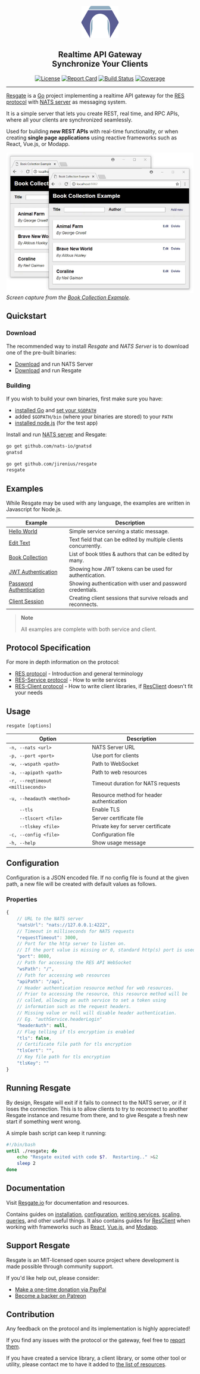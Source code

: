 <p align="center"><a href="https://resgate.io" target="_blank" rel="noopener noreferrer"><img width="100" src="docs/img/resgate-logo.png" alt="Resgate logo"></a></p>


<h2 align="center"><b>Realtime API Gateway</b><br/>Synchronize Your Clients</h2>
</p>

<p align="center">
<a href="http://opensource.org/licenses/MIT"><img src="https://img.shields.io/badge/License-MIT-blue.svg" alt="License"></a>
<a href="http://goreportcard.com/report/jirenius/resgate"><img src="http://goreportcard.com/badge/github.com/jirenius/resgate" alt="Report Card"></a>
<a href="https://travis-ci.org/jirenius/resgate"><img src="https://travis-ci.org/jirenius/resgate.svg?branch=master" alt="Build Status"></a>
<a href="https://coveralls.io/github/jirenius/resgate?branch=master"><img src="https://coveralls.io/repos/github/jirenius/resgate/badge.svg?branch=master" alt="Coverage"></a>
</p>

---

[Resgate](https://resgate.io) is a [Go](http://golang.org) project implementing a realtime API gateway for the [RES protocol](docs/res-protocol.md) with [NATS server](https://nats.io/about/) as messaging system.

It is a simple server that lets you create REST, real time, and RPC APIs, where all your clients are synchronized seamlessly.

Used for building **new REST APIs** with real-time functionality, or when creating **single page applications** using reactive frameworks such as React, Vue.js, or Modapp.

![Book Collection Animation](docs/img/book-collection-anim.gif)  
*Screen capture from the [Book Collection Example](examples/book-collection/)*.

## Quickstart

### Download
The recommended way to install *Resgate* and *NATS Server* is to download one of the pre-built binaries:
* [Download](https://nats.io/download/nats-io/gnatsd/) and run NATS Server
* [Download](https://github.com/jirenius/resgate/releases/latest) and run Resgate

### Building

If you wish to build your own binaries, first make sure you have:
* [installed Go](https://golang.org/doc/install) and [set your `$GOPATH`](https://golang.org/cmd/go/#hdr-GOPATH_environment_variable)
* added `$GOPATH/bin` (where your binaries are stored) to your `PATH`
* [installed node.js](https://nodejs.org/en/download/) (for the test app)

Install and run [NATS server](https://nats.io/download/nats-io/gnatsd/) and Resgate:
```bash
go get github.com/nats-io/gnatsd
gnatsd
```
```bash
go get github.com/jirenius/resgate
resgate
```

## Examples

While Resgate may be used with any language, the examples are written in Javascript for Node.js.

| Example | Description
| --- | ---
| [Hello World](examples/hello-world/) | Simple service serving a static message.
| [Edit Text](examples/edit-text/) | Text field that can be edited by multiple clients concurrently.
| [Book Collection](examples/book-collection/) | List of book titles & authors that can be edited by many.
| [JWT Authentication](examples/jwt-authentication/) |Showing how JWT tokens can be used for authentication.
| [Password Authentication](examples/password-authentication/) | Showing authentication with user and password credentials.
| [Client Session](examples/password-authentication/) | Creating client sessions that survive reloads and reconnects.

> **Note**
>
> All examples are complete with both service and client.

## Protocol Specification

For more in depth information on the protocol:

* [RES protocol](docs/res-protocol.md) - Introduction and general terminology
* [RES-Service protocol](docs/res-service-protocol.md) - How to write services
* [RES-Client protocol](docs/res-client-protocol.md) - How to write client libraries, if [ResClient](https://github.com/jirenius/resclient) doesn't fit your needs

## Usage
```
resgate [options]
```
| Option | Description |
|---|---|
| `-n, --nats <url>` | NATS Server URL |
| `-p, --port <port>` | Use port for clients |
| `-w, --wspath <path>` | Path to WebSocket |
| `-a, --apipath <path>` | Path to web resources |
| `-r, --reqtimeout <milliseconds>` | Timeout duration for NATS requests |
| `-u, --headauth <method>` | Resource method for header authentication |
| `    --tls` | Enable TLS |
| `    --tlscert <file>` | Server certificate file |
| `    --tlskey <file>` | Private key for server certificate |
| `-c, --config <file>` | Configuration file |
| `-h, --help` | Show usage message |


## Configuration
Configuration is a JSON encoded file. If no config file is found at the given path, a new file will be created with default values as follows.

### Properties

```javascript
{
	// URL to the NATS server
	"natsUrl": "nats://127.0.0.1:4222",
	// Timeout in milliseconds for NATS requests
	"requestTimeout": 3000,
	// Port for the http server to listen on.
	// If the port value is missing or 0, standard http(s) port is used.
	"port": 8080,
	// Path for accessing the RES API WebSocket
	"wsPath": "/",
	// Path for accessing web resources
	"apiPath": "/api",
	// Header authentication resource method for web resources.
	// Prior to accessing the resource, this resource method will be
	// called, allowing an auth service to set a token using
	// information such as the request headers.
	// Missing value or null will disable header authentication.
	// Eg. "authService.headerLogin"
	"headerAuth": null,
	// Flag telling if tls encryption is enabled
	"tls": false,
	// Certificate file path for tls encryption
	"tlsCert": "",
	// Key file path for tls encryption
	"tlsKey": ""
}
```

## Running Resgate

By design, Resgate will exit if it fails to connect to the NATS server, or if it loses the connection.
This is to allow clients to try to reconnect to another Resgate instance and resume from there, and to give Resgate a fresh new start if something went wrong.

A simple bash script can keep it running:

```bash
#!/bin/bash
until ./resgate; do
    echo "Resgate exited with code $?.  Restarting.." >&2
    sleep 2
done
```

## Documentation

Visit [Resgate.io](https://resgate.io) for documentation and resources.

Contains guides on [installation](https://resgate.io/docs/get-started/installation/), [configuration](https://resgate.io/docs/get-started/configuration/), [writing services](https://resgate.io/docs/writing-services/01hello-world/), [scaling](https://resgate.io/docs/advanced-topics/scaling/), [queries](https://resgate.io/docs/advanced-topics/query-resources/), and other useful things. It also contains guides for [ResClient](https://resgate.io/docs/writing-clients/resclient/) when working with frameworks such as [React](https://resgate.io/docs/writing-clients/using-react/), [Vue.js](https://resgate.io/docs/writing-clients/using-vuejs/), and [Modapp](https://resgate.io/docs/writing-clients/using-modapp/).

## Support Resgate

Resgate is an MIT-licensed open source project where development is made possible through community support.

If you'd like help out, please consider:

- [Make a one-time donation via PayPal](https://paypal.me/jirenius)
- [Become a backer on Patreon](https://www.patreon.com/jirenius)


## Contribution

Any feedback on the protocol and its implementation is highly appreciated!

If you find any issues with the protocol or the gateway, feel free to [report them](https://github.com/jirenius/resgate/issues/new).

If you have created a service library, a client library, or some other tool or utility, please contact me to have it added to [the list of resources](https://resgate.io/docs/get-started/resources/).

